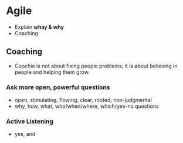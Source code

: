 # Agile
* Explain **whay & why**
* Coaching


## Coaching
* Coochie is not about fixing people problems; it is about believing in people and helping them grow.

### Ask more open, powerful questions
* open, stimulating, flowing, clear, rooted, non-judgmental
* why, how, what, who/when/where, which/yes-no questions

### Active Listening
* yes, and
